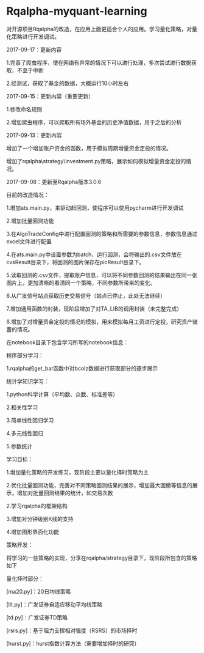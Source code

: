 # Rqalpha-myquant-learning
对开源项目Rqalpha的改造，在应用上面更适合个人的应用。学习量化策略，对量化策略进行开发调试。

2017-09-17：更新内容

1.完善了爬虫程序，使在网络有异常的情况下可以进行处理，多次尝试进行数据获取，不至于中断

2.经测试，获取了基金的数据，大概运行10小时左右

2017-09-15：更新内容（重要更新）

1.修改命名规则

2.增加爬虫程序，可以爬取所有场外基金的历史净值数据，用于之后的分析

2017-09-13：更新内容

增加了一个增加账户资金的函数，用于模拟周期增量资金定投的情况。

增加了rqalpha\strategy\investment.py策略，展示如何模拟增量资金定投的情况。

2017-09-08：更新至Rqalpha版本3.0.6

目前的改造情况：

1.增加ats.main.py，来驱动起回测，使程序可以使用pycharm进行开发调试

2.增加批量回测功能

3.在AlgoTradeConfig中进行配置回测的策略和所需要的参数信息，参数信息通过excel文件进行配置

4.在ats.main.py中设置参数为batch，运行回测，会将输出的.csv文件放在cvsResult目录下，将回测的图片保存在picResult目录下。

5.读取回测的.csv文件，提取账户信息，可以将不同参数回测的结果输出在同一张图片上，更加清晰的看清同一个策略，不同参数所带来的变化。

6.从广发信号站点获取历史交易信号（站点已停止，此处无法继续）

7.增加通用函数的封装，现阶段增加了对TA_LIB的调用封装（未完整完成）

8.增加了对增量资金定投的情况的模拟，用来模拟每月工资进行定投，研究资产储蓄的情况。

在notebook目录下包含学习所写的notebook信息：

程序部分学习：

1.rqalpha的get_bar函数中对bcolz数据进行获取部分的逐步展示

统计学知识学习：

1.python科学计算（平均数、众数、标准差等）

2.相关性学习

3.简单线性回归学习

4.多元线性回归

5.参数统计

学习目标：

1.增加量化策略的开发练习，现阶段主要以量化择时策略为主

2.优化批量回测功能，完善对不同策略回测结果的展示，增加最大回撤等信息的展示，增加对批量回测结果的统计，如交易次数

2.学习rqalpha的框架结构

3.增加对分钟级别K线的支持

4.增加图形界面化功能

策略开发：

将学习的一些策略的实现，分享在rqalpha/strategy目录下，现阶段所包含的策略如下

量化择时部分：

[ma20.py]：20日均线策略

[llt.py]：广发证券自适应移动平均线策略

[td.py]：广发证券TD策略

[rsrs.py]：基于阻力支撑相对强度（RSRS）的市场择时

[hurst.py]：hurst指数计算方法（需要增加择时的研究）

